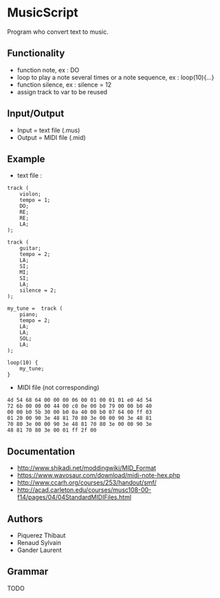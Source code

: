 # MusicScript

Program who convert text to music.

## Functionality
- function note, ex : DO
- loop to play a note several times or a note sequence, ex : loop(10){...}
- function silence, ex : silence = 12
- assign track to var to be reused

## Input/Output
- Input = text file (.mus)
- Output = MIDI file (.mid)

## Example
- text file :

```
track (
    violon;
    tempo = 1;
    DO;
    RE;
    RE;
    LA;
);

track (
    guitar;
    tempo = 2;
    LA;
    SI;
    MI;
    SI;
    LA;
    silence = 2;
);

my_tune =  track (
    piano;
    tempo = 2;
    LA;
    LA;
    SOL;
    LA;
);

loop(10) {
    my_tune;
}
```

- MIDI file (not corresponding)

```
4d 54 68 64 00 00 00 06 00 01 00 01 01 e0 4d 54
72 6b 00 00 00 44 00 c0 0e 00 b0 79 00 00 b0 40
00 00 b0 5b 30 00 b0 0a 40 00 b0 07 64 00 ff 03
01 20 00 90 3e 48 81 70 80 3e 00 00 90 3e 48 81
70 80 3e 00 00 90 3e 48 81 70 80 3e 00 00 90 3e
48 81 70 80 3e 00 01 ff 2f 00
```


## Documentation

- http://www.shikadi.net/moddingwiki/MID_Format
- https://www.wavosaur.com/download/midi-note-hex.php
- http://www.ccarh.org/courses/253/handout/smf/
- http://acad.carleton.edu/courses/musc108-00-f14/pages/04/04StandardMIDIFiles.html


## Authors
- Piquerez Thibaut
- Renaud Sylvain
- Gander Laurent


## Grammar
TODO